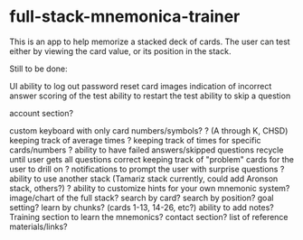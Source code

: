 # full-stack-mnemonica-trainer


This is an app to help memorize a stacked deck of cards. 
The user can test either by viewing the card value, or its position in the stack. 

Still to be done: 

UI
ability to log out
password reset
card images
indication of incorrect answer
scoring of the test
ability to restart the test
ability to skip a question

account section? 

custom keyboard with only card numbers/symbols? ? (A through K, CHSD)
keeping track of average times ?
keeping track of times for specific cards/numbers ?
ability to have failed answers/skipped questions recycle until user gets all questions correct
keeping track of "problem" cards for the user to drill on ?
notifications to prompt the user with surprise questions ?
ability to use another stack (Tamariz stack currently, could add Aronson stack, others?) ?
ability to customize hints for your own mnemonic system?
image/chart of the full stack? 
search by card? 
search by position? 
goal setting? 
learn by chunks? (cards 1-13, 14-26, etc?)
ability to add notes? 
Training section to learn the mnemonics? 
contact section? 
list of reference materials/links? 
